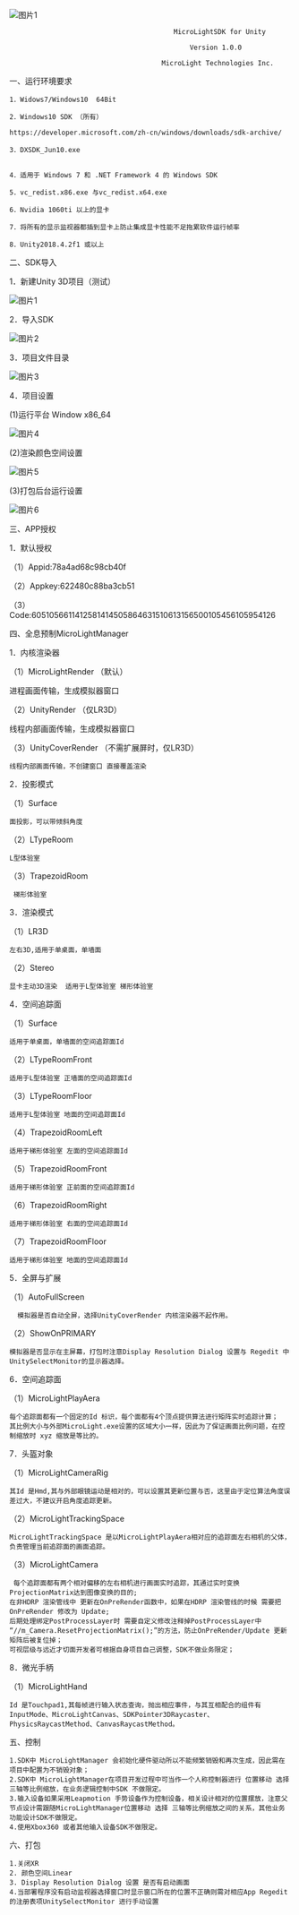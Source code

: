 
![图片1](https://user-images.githubusercontent.com/15990821/114347426-80e83280-9b97-11eb-8a95-457ae862c463.png)

                                             MicroLightSDK for Unity

                                                 Version 1.0.0
 
                                          MicroLight Technologies Inc.

一、运行环境要求

 	1．Widows7/Windows10  64Bit
  
 	2．Windows10 SDK （所有）
  
    https://developer.microsoft.com/zh-cn/windows/downloads/sdk-archive/

 	3．DXSDK_Jun10.exe
  
  
 	4．适用于 Windows 7 和 .NET Framework 4 的 Windows SDK
  
 	5．vc_redist.x86.exe 与vc_redist.x64.exe
  
 	6．Nvidia 1060ti 以上的显卡
  
 	7．将所有的显示监视器都插到显卡上防止集成显卡性能不足拖累软件运行帧率
  
 	8．Unity2018.4.2f1 或以上
  
二、SDK导入

 1．新建Unity 3D项目（测试）
 
![图片1](https://user-images.githubusercontent.com/15990821/114347549-af660d80-9b97-11eb-9cc3-7098abf6c95c.png)

 2．导入SDK
 
![图片2](https://user-images.githubusercontent.com/15990821/114347561-b2f99480-9b97-11eb-84bc-0d673948d365.png)

 3．项目文件目录
 
![图片3](https://user-images.githubusercontent.com/15990821/114347585-bd1b9300-9b97-11eb-89d7-f273de5dcb74.png)




4．项目设置

 (1)运行平台 Window  x86_64
 
![图片4](https://user-images.githubusercontent.com/15990821/114347594-bf7ded00-9b97-11eb-80bf-af2efacf255a.png)

 (2)渲染颜色空间设置
 
![图片5](https://user-images.githubusercontent.com/15990821/114347600-c278dd80-9b97-11eb-9b2b-a3a529948abc.png)

 (3)打包后台运行设置
 
![图片6](https://user-images.githubusercontent.com/15990821/114347612-c99feb80-9b97-11eb-9883-ef5e18de7087.png)


三、APP授权

1．默认授权

（1）Appid:78a4ad68c98cb40f

（2）Appkey:622480c88ba3cb51

（3）Code:6051056611412581414505864631510613156500105456105954126

    

四、全息预制MicroLightManager


1．内核渲染器

（1）MicroLightRender  （默认）

  进程画面传输，生成模拟器窗口

（2）UnityRender （仅LR3D）

   线程内部画面传输，生成模拟器窗口

（3）UnityCoverRender （不需扩展屏时，仅LR3D）

    线程内部画面传输，不创建窗口 直接覆盖渲染

2．投影模式

（1）Surface

    面投影，可以带倾斜角度

（2）LTypeRoom

    L型体验室
 
（3）TrapezoidRoom

 	 梯形体验室	
  
3．渲染模式

（1）LR3D

    左右3D,适用于单桌面，单墙面

（2）Stereo

 	显卡主动3D渲染  适用于L型体验室 梯形体验室
  

4．空间追踪面

（1）Surface

    适用于单桌面，单墙面的空间追踪面Id

（2）LTypeRoomFront

    适用于L型体验室 正墙面的空间追踪面Id

（3）LTypeRoomFloor

    适用于L型体验室 地面的空间追踪面Id

（4）TrapezoidRoomLeft

    适用于梯形体验室 左面的空间追踪面Id

（5）TrapezoidRoomFront

    适用于梯形体验室 正前面的空间追踪面Id

（6）TrapezoidRoomRight

    适用于梯形体验室 右面的空间追踪面Id

（7）TrapezoidRoomFloor

    适用于梯形体验室 地面的空间追踪面Id


5．全屏与扩展

（1）AutoFullScreen

      模拟器是否自动全屏，选择UnityCoverRender 内核渲染器不起作用。
      
（2）ShowOnPRIMARY

    模拟器是否显示在主屏幕，打包时注意Display Resolution Dialog 设置与 Regedit 中UnitySelectMonitor的显示器选择。

6．空间追踪面

（1）MicroLightPlayAera

    每个追踪面都有一个固定的Id 标识，每个面都有4个顶点提供算法进行矩阵实时追踪计算；
    其比例大小与外部MicroLight.exe设置的区域大小一样，因此为了保证画面比例问题，在控制缩放时 xyz 缩放是等比的。
     
7．头盔对象

（1）MicroLightCameraRig

    其Id 是Hmd,其与外部眼镜运动是相对的，可以设置其更新位置与否，这里由于定位算法角度误差过大，不建议开启角度追踪更新。

（2）MicroLightTrackingSpace

    MicroLightTrackingSpace 是以MicroLightPlayAera相对应的追踪面左右相机的父体，负责管理当前追踪面的画面追踪。



（3）MicroLightCamera

     每个追踪面都有两个相对偏移的左右相机进行画面实时追踪，其通过实时变换ProjectionMatrix达到图像变换的目的;
    在非HDRP 渲染管线中 更新在OnPreRender函数中，如果在HDRP 渲染管线的时候 需要把 OnPreRender 修改为 Update;
    后期处理绑定PostProcessLayer时 需要自定义修改注释掉PostProcessLayer中 “//m_Camera.ResetProjectionMatrix();”的方法，防止OnPreRender/Update 更新矩阵后被复位掉；
    可视层级与远近才切面开发者可根据自身项目自己调整，SDK不做业务限定；



8．微光手柄

（1）MicroLightHand

    Id 是Touchpad1,其每帧进行输入状态查询，抛出相应事件，与其互相配合的组件有InputMode、MicroLightCanvas、SDKPointer3DRaycaster、PhysicsRaycastMethod、CanvasRaycastMethod。

五、控制

    1.SDK中 MicroLightManager 会初始化硬件驱动所以不能频繁销毁和再次生成，因此需在项目中配置为不销毁对象；
    2.SDK中 MicroLightManager在项目开发过程中可当作一个人称控制器进行 位置移动 选择 三轴等比例缩放，在业务逻辑控制中SDK 不做限定。
    3.输入设备如果采用Leapmotion 手势设备作为控制设备，相关设计相对的位置摆放，注意父节点设计需跟随MicroLightManager位置移动 选择 三轴等比例缩放之间的关系，其他业务功能设计SDK不做限定。
    4.使用Xbox360 或者其他输入设备SDK不做限定。

六、打包

    1.关闭XR
    2. 颜色空间Linear
    3. Display Resolution Dialog 设置 是否有启动画面
    4.当部署程序没有启动监视器选择窗口时显示窗口所在的位置不正确则需对相应App Regedit的注册表项UnitySelectMonitor 进行手动设置

